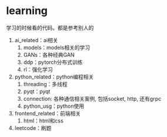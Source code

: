 # learning
学习的时候看的代码。都是参考别人的
1. ai_related：ai相关
   1. models：models相关的学习
   2. GANs：各种经典GAN
   3. ddp：pytorch分布式训练
   4. rl：强化学习
2. python_related：python编程相关
   1. threading：多线程
   2. pyqt：pyqt
   3. connection: 各种通信相关案例, 包括socket, http, 还有grpc
   4. python_usg：python使用
3. frontend_related：前端相关
   1. html：html和css
4. leetcode：刷题